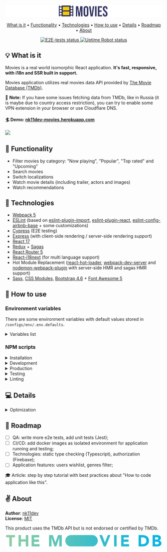<img src="src/assets/img/readme-images/banner.png">

<p align="center">
  <a href="#-what-is-it">What is it</a> •
  <a href="#-functionality">Functionality</a> •
  <a href="#-technologies">Technologies</a> •
  <a href="#-how-to-use">How to use</a> •
  <a href="#-details">Details</a> •
  <a href="#-roadmap">Roadmap</a> •
  <a href="#-about">About</a>
</p>

<p align="center">
  <a href="https://github.com/nk11dev/movies/actions?query=workflow%3Ae2e-tests">
    <img alt="E2E-tests status" src="https://github.com/nk11dev/movies/workflows/e2e-tests/badge.svg">
  </a>
  <a href="https://stats.uptimerobot.com/qLDMxHOKQy">
    <img alt="Uptime Robot status" src="https://img.shields.io/uptimerobot/status/m787399188-cfa78f70cbf831fbe3e2876d?label=website">
</a>
</p>

## 💡 What is it
Movies is a real world isomorphic React application. **It's fast, responsive, with i18n and SSR built in support.**

Movies application utilizes real movies data API provided by [The Movie Database (TMDb)](https://www.themoviedb.org/). 

📄 **Note:** If you have some issues fetching data from TMDb, like in Russia (it is maybe due to country access restriction), you can try to enable some VPN extension in your browser or use Cloudflare DNS.

#### 🏄 Demo: [nk11dev-movies.herokuapp.com](https://nk11dev-movies.herokuapp.com/)

<img src="src/assets/img/readme-images/demo.gif">

## 🎥 Functionality
- Filter movies by category: "Now playing", "Popular", "Top rated" and "Upcoming"
- Search movies
- Switch localizations
- Watch movie details (including trailer, actors and images)
- Watch recommendations

## 🚀 Technologies
- [Webpack 5](https://webpack.js.org/blog/2020-10-10-webpack-5-release/)
- [ESLint](https://eslint.org/) (based on [eslint-plugin-import](https://www.npmjs.com/package/eslint-plugin-import), [eslint-plugin-react](https://www.npmjs.com/package/eslint-plugin-react), [eslint-config-airbnb-base](https://www.npmjs.com/package/eslint-config-airbnb-base) + some customizations)
- [Cypress](https://www.cypress.io/) (E2E testing)
- [Express](https://www.npmjs.com/package/express) (with client-side rendering / server-side rendering support)
- [React 17](https://ru.reactjs.org/)
- [Redux](https://redux.js.org/) + [Sagas](https://redux-saga.js.org/)
- [React Router 5](https://reactrouter.com/)
- [React-i18next](https://react.i18next.com/) (for multi language support)
- Hot Module Replacement  ([react-hot-loader](https://www.npmjs.com/package/react-hot-loader), [webpack-dev-server](https://www.npmjs.com/package/webpack-dev-server) and [nodemon-webpack-plugin](https://www.npmjs.com/package/nodemon-webpack-plugin) with server-side HMR and sagas HMR support)
- [Sass](https://www.npmjs.com/package/sass), [CSS Modules](https://github.com/css-modules/css-modules), [Bootstrap 4.6](https://getbootstrap.com/docs/4.6/getting-started/introduction/) + [Font Awesome 5](https://fontawesome.com/)

## 📖 How to use

### Environment variables

There are some environment variables with default values stored in `/configs/env/.env.defaults`.

<details> 
  <summary>Variables list</summary>
<br />

| Variable         | Default            | Description                                                      
| ---------------- | ------------------ |------------------ |
| `TMDB_API_KEY` | none | Your TMDb API key, used by internal module `API.js` for fetching movies data |
| `TMDB_API_HOST` | https://api.tmdb.org/3 | TMDb v3 API host, used by internal module `API.js` for fetching movies data |
| `TMDB_API_REGION` | US | TMDb API region paramater will act as a filter to search for and display matching release date information. This parameter is expected to be an [ISO-3166-1](https://en.wikipedia.org/wiki/ISO_3166-1_alpha-2) code.|
| `PORT_CLIENT` | `8080` | Port used by webpack-dev-server with client build |
| `PORT_SERVER` | `8081` | Port used by express for nodemon/production modes |
| `RENDERING` | `client` | Application rendering type. Available values: `client` or `server` |
| `DEBUG_MODE` | `1` | Debug mode. Available values: `0` or `1`. Enables Express log with `morgan` logger and Redux log with `redux-logger` |
</details>

### NPM scripts

<details> 
  <summary>Installation</summary>

<br />

**Command**: `npm install`

Install dependencies via npm.

> **Note**: if you want to clone this app and use it by yourself, you should register account at [TMDb](https://www.themoviedb.org/signup) and use your own [TMDb API key](https://developers.themoviedb.org/3/getting-started/introduction). For getting API to work you should create `.env` file at the root folder and put in `TMDB_API_KEY` variable with your TMDb API key as value. Example of `.env` file you could find in `/configs/env/.env.defaults` file.

---

</details>

<details> 
  <summary>Development</summary>

<br />

**Command**: `npm run dev:client` or shorthand `npm run dev`

Run client-side React app by Webpack Dev Server with HMR *(by default available on [localhost:8080](http://localhost:8080))*. 
> **Note**: If your changes affects only client-side, running this script will be enough for you.

<br />

**Command**: `npm run dev:server`

Run server-side Express app by Nodemon tool for hosting `/dist/client/` folder *(by default available on [localhost:8081](http://localhost:8081))*. 
> **Note**: This script useful if you want to change server-side behavior or work with client-side as Express-hosted app.

---

</details>

<details> 
  <summary>Production</summary>

<br />

**Command**: `npm run build`

Build client and server for production.

<br />

**Command**: `npm start`

Run bundled Express server for hosting `/dist/client/` folder.

---

</details>

<details> 
  <summary>Testing</summary>

<br />

**Command**: `npm run cypress`

Open Cypress test runner.

<br />

**Command**: `npm run cypress:run`

Run Cypress tests to completion.

<br />

**Command**: `npm test`

Start Webpack Dev Server, wait for a url to respond, then run Cypress tests. When the test process exits, shut down Webpack Dev Server.

---

</details>

<details> 
  <summary>Linting</summary>

<br />

**Command**: `npm run lint`

Run ESLint with `./**` search pattern.

<br />

**Command**: `npm run lint:fix`

Run ESLint with `--fix` flag.

</details>

## 💻 Details

<details> 
<summary> Optimization </summary>

##### Current score:
> **Note**: Tested with disabled cache and extensions in Chrome Browser (Chrome -> Dev Tools -> "Lighthowse" tab).

<img src="src/assets/img/readme-images/lighthouse-score.png">

Desktop version scores ~96/100 ponts.<br />
Mobile version scores ~82/100 ponts.

But there is a some planned improvements.
And that's without even mentioning the possible PWA techniques!

##### Express
  - [x] HTTP headers with Cache-Control

##### Bundle
  - [x] Minified
  - [x] Gzipped
  - [ ] Tree-shaking
  - [ ] Code-splitting

##### Fonts
  - [x] Stored locally
  - [x] In modern format
  - [x] Preloaded
  - [x] With "font-display:swap"

##### Images
  - [x] Lazy loading
</details> 

## 🐾 Roadmap
- [ ] QA: write more e2e tests, add unit tests (Jest);
- [ ] CI/CD: add docker images as isolated environment for application running and testing;
- [ ] Technologies: static type checking (Typescript), authorization (Firebase);
- [ ] Application features: users wishlist, genres filter;

🎓 Article: step by step tutorial with best practices about "How to code application like this".

## ✌️ About
**Author**: [nk11dev](https://github.com/nk11dev)<br />
**License**: [MIT](/LICENSE)

This product uses the TMDb API but is not endorsed or certified by TMDb.

[<img src="src/assets/img/tmdb-logos/tmdb_logo_wide.svg">](https://www.themoviedb.org/)